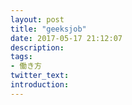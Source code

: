 ```yaml
---
layout: post
title: "geeksjob"
date: 2017-05-17 21:12:07
description:
tags:
- 働き方
twitter_text:
introduction:
---
```

